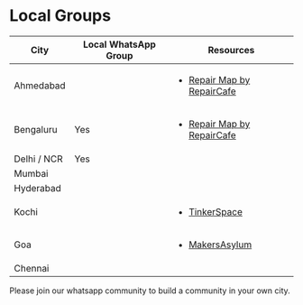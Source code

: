 # Local Groups

| City        | Local WhatsApp Group | Resources                                                                                                                                                                                       |
| ----------- | -------------------- | ----------------------------------------------------------------------------------------------------------------------------------------------------------------------------------------------- |
| Ahmedabad   |                      | <ul><li><a href="https://www.google.com/maps/d/u/4/edit?mid=1a_y1nsN3M05Aza_k18HZHWjvLFZer4M&#x26;usp=sharing">Repair Map by RepairCafe</a></li></ul>                                           |
| Bengaluru   | Yes                  | <ul><li><a href="https://www.google.com/maps/d/u/0/viewer?mid=1RyNP2fBWb03lPieC1K2UHM8uqFlXCLo&#x26;ll=12.953039040705454%2C77.66222894999999&#x26;z=11">Repair Map by RepairCafe</a></li></ul> |
| Delhi / NCR | Yes                  |                                                                                                                                                                                                 |
| Mumbai      |                      |                                                                                                                                                                                                 |
| Hyderabad   |                      |                                                                                                                                                                                                 |
| Kochi       |                      | <ul><li><a href="https://tinkerhub.frappe.cloud/tinkerspace">TinkerSpace</a></li></ul>                                                                                                          |
| Goa         |                      | <ul><li><a href="https://makersasylum.com/">MakersAsylum</a></li></ul>                                                                                                                          |
| Chennai     |                      |                                                                                                                                                                                                 |

Please join our whatsapp community to build a community in your own city.

